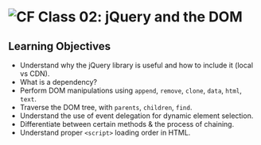 ![CF](https://i.imgur.com/7v5ASc8.png)  Class 02: jQuery and the DOM
=======

## Learning Objectives
<!--
ABCD:
  Audience: Program participants
  Behavior: Expected learning/behavior changes/results
  Condition:
    Circumstances that lead to change/result
    When change/result are expected to occur
  Degree: How much change occurs (%) for how many participants (#)
-->

* Understand why the jQuery library is useful and how to include it (local vs CDN).
* What is a dependency?
* Perform DOM manipulations using `append`, `remove`, `clone`, `data`, `html`, `text`.
* Traverse the DOM tree, with `parents`, `children`, `find`.
* Understand the use of event delegation for dynamic element selection.
* Differentiate between certain methods & the process of chaining.
* Understand proper `<script>` loading order in HTML.
